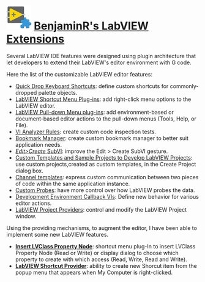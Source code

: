 # ![SimpleDocumentCreationExample](https://github.com/BenjaminRLabVIEWExtensions/BenjaminRLabVIEWExtensions.github.io/blob/0378ea26009b234c49e65a4d3b8372088c1e4d6d/LabVIEW_Extensions_Small.png?raw=true) [BenjaminR's LabVIEW Extensions](https://benji667.github.io/LabVIEW_NPOI/about)

Several LabVIEW IDE features were designed using plugin architecture that let developers to extend their LabVIEW's editor environment with G code.

Here the list of the customizable LabVIEW editor features:

- [Quick Drop Keyboard Shortcuts](https://forums.ni.com/t5/Quick-Drop-Enthusiasts/gh-p/grp-1251): define custom shortcuts for commonly-dropped palette objects.
- [LabVIEW Shortcut Menu Plug-ins](https://forums.ni.com/t5/LabVIEW-Shortcut-Menu-Plug-Ins/tkb-p/3013): add right-click menu options to the LabVIEW editor.
- [LabVIEW Pull-down Menu plug-ins](https://forums.ni.com/t5/Developer-Center-Resources/Integrating-into-the-LabVIEW-Menus/ta-p/3518025): add environment-based or document-based editor actions to the pull-down menus (Tools, Help, or File).
- [VI Analyzer Rules](https://forums.ni.com/t5/VI-Analyzer-Enthusiasts/ct-p/7021): create custom code inspection tests.
- [Bookmark Manager](https://forums.ni.com/t5/Developer-Center-Resources/Creating-a-Custom-Bookmark-Manager-for-LabVIEW/ta-p/3513079): create custom bookmark manager to better suit application needs.
- [_Edit>Create_ SubVI](http://labviewartisan.blogspot.com/2011/08/how-to-customize-edit-create-subvi-in.html): improve the Edit > Create SubVI gesture.
- [Custom Templates and Sample Projects to Develop LabVIEW Projects](https://knowledge.ni.com/KnowledgeArticleDetails?id=kA03q000000x1k8CAA&l=en-CA): use custom projects,created as custom templates, in the Create Project dialog box.
- [Channel templates](https://forums.ni.com/t5/LabVIEW-Channel-Wires/Getting-Started-With-Channel-Wires/m-p/3505658): express custom communication between two pieces of code within the same application instance.
- [Custom Probes](https://zone.ni.com/reference/en-XX/help/371361P-01/lvhowto/creating_custom_probes/): have more control over how LabVIEW probes the data.
- [Development Environment Callback VIs](https://labviewwiki.org/wiki/Development_Environment_Event_Callback_VIs): Define new behavior for various editor actions.
- [LabVIEW Project Providers](https://forums.ni.com/t5/LabVIEW-Project-Providers/gh-p/bymqyodmkc): control and modify the LabVIEW Project window.

Using the providing mechanisms, to augment the editor, I have been able to implement some new LabVIEW features. 

- [**Insert LVClass Property Node**](https://github.com/BenjaminRLabVIEWExtensions/Insert-LVClass-Property-Node): shortcut menu plug-In to insert LVClass Property Node (Read or Write) or display dialog to choose which property to create with which access (Read, Write, Read and Write).
- [**LabVIEW Shortcut Provider**](https://github.com/BenjaminRLabVIEWExtensions/lvshortcut_provider): ability to create new Shorcut item from the popup menu that appears when My Computer is right-clicked.
